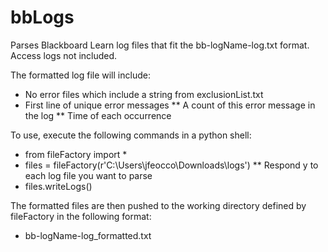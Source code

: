 # bbLogs

Parses Blackboard Learn log files that fit the bb-logName-log.txt format. Access logs not included.

The formatted log file will include:
* No error files which include a string from exclusionList.txt
* First line of unique error messages
** A count of this error message in the log
** Time of each occurrence

To use, execute the following commands in a python shell:
* from fileFactory import *
* files = fileFactory(r'C:\Users\jfeocco\Downloads\logs')
** Respond y to each log file you want to parse
* files.writeLogs()

The formatted files are then pushed to the working directory defined by fileFactory in the following format:
* bb-logName-log_formatted.txt